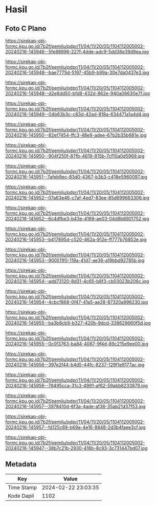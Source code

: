# Hasil

## Foto C Plano

https://sirekap-obj-formc.kpu.go.id/7b2f/pemilu/pdpr/11/04/11/20/05/1104112005002-20240216-145946--5fe88996-227f-4dde-adc9-5dd38e39d9ea.jpg

https://sirekap-obj-formc.kpu.go.id/7b2f/pemilu/pdpr/11/04/11/20/05/1104112005002-20240216-145948--bae7775d-5197-45b9-b99a-30e7da0437e3.jpg

https://sirekap-obj-formc.kpu.go.id/7b2f/pemilu/pdpr/11/04/11/20/05/1104112005002-20240216-145948--d2e6dd50-bfd8-432d-862e-940a06630e7f.jpg

https://sirekap-obj-formc.kpu.go.id/7b2f/pemilu/pdpr/11/04/11/20/05/1104112005002-20240216-145949--04b63b3c-c83d-42ad-818a-634471a1a4d4.jpg

https://sirekap-obj-formc.kpu.go.id/7b2f/pemilu/pdpr/11/04/11/20/05/1104112005002-20240216-145950--82ef7454-ffc3-48e9-adee-67b2b35b681e.jpg

https://sirekap-obj-formc.kpu.go.id/7b2f/pemilu/pdpr/11/04/11/20/05/1104112005002-20240216-145950--904f250f-87fb-4619-815b-7cf10a0d5969.jpg

https://sirekap-obj-formc.kpu.go.id/7b2f/pemilu/pdpr/11/04/11/20/05/1104112005002-20240216-145951--7afeb9ec-83d0-4367-b3b3-c418e5960097.jpg

https://sirekap-obj-formc.kpu.go.id/7b2f/pemilu/pdpr/11/04/11/20/05/1104112005002-20240216-145952--07a63e46-c7af-4ed7-83ee-85d699663306.jpg

https://sirekap-obj-formc.kpu.go.id/7b2f/pemilu/pdpr/11/04/11/20/05/1104112005002-20240216-145952--6c4dfbe3-b43e-4169-ae03-04d8b6901752.jpg

https://sirekap-obj-formc.kpu.go.id/7b2f/pemilu/pdpr/11/04/11/20/05/1104112005002-20240216-145953--b417895d-c520-462a-912e-ff777b76852e.jpg

https://sirekap-obj-formc.kpu.go.id/7b2f/pemilu/pdpr/11/04/11/20/05/1104112005002-20240216-145953--900511f0-119a-41d7-ae36-a19bbd92785b.jpg

https://sirekap-obj-formc.kpu.go.id/7b2f/pemilu/pdpr/11/04/11/20/05/1104112005002-20240216-145954--add73120-8d31-4c65-b8f3-cb03023b206c.jpg

https://sirekap-obj-formc.kpu.go.id/7b2f/pemilu/pdpr/11/04/11/20/05/1104112005002-20240216-145954--4cbcf868-0f47-41a5-ae28-87320a996230.jpg

https://sirekap-obj-formc.kpu.go.id/7b2f/pemilu/pdpr/11/04/11/20/05/1104112005002-20240216-145955--ba3b8cb9-b327-420b-9dcd-338629660f5d.jpg

https://sirekap-obj-formc.kpu.go.id/7b2f/pemilu/pdpr/11/04/11/20/05/1104112005002-20240216-145955--0c0f3763-ba84-4067-9f4d-89c215e9ee00.jpg

https://sirekap-obj-formc.kpu.go.id/7b2f/pemilu/pdpr/11/04/11/20/05/1104112005002-20240216-145956--397e2f44-b4d5-44fc-8237-129f1e9177ac.jpg

https://sirekap-obj-formc.kpu.go.id/7b2f/pemilu/pdpr/11/04/11/20/05/1104112005002-20240216-145956--78495cca-31c3-4991-af62-59abb8233879.jpg

https://sirekap-obj-formc.kpu.go.id/7b2f/pemilu/pdpr/11/04/11/20/05/1104112005002-20240216-145957--3978410d-6f3a-4ade-af36-35ab21d37f53.jpg

https://sirekap-obj-formc.kpu.go.id/7b2f/pemilu/pdpr/11/04/11/20/05/1104112005002-20240216-145957--fd125c69-b69a-4e16-8848-2d3b4faee3cf.jpg

https://sirekap-obj-formc.kpu.go.id/7b2f/pemilu/pdpr/11/04/11/20/05/1104112005002-20240216-145947--38b7c21b-2930-416b-8c93-3c731447bd07.jpg


## Metadata

| Key        | Value               |
| ---------- | ------------------- |
| Time Stamp | 2024-02-22 23:03:35 |
| Kode Dapil | 1102                |



